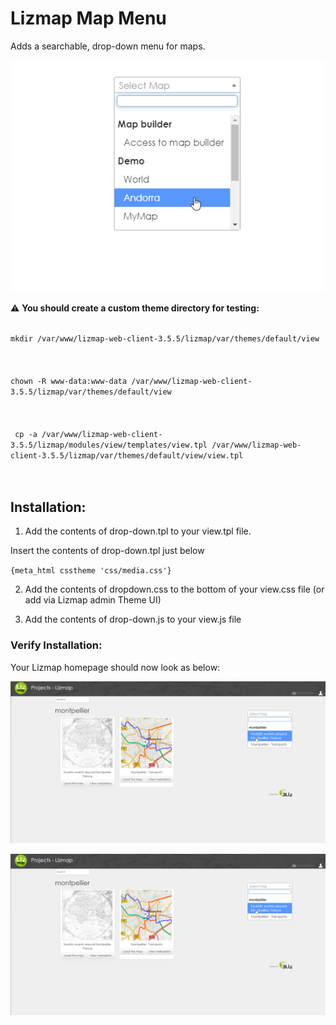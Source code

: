# Lizmap Map Menu

Adds a searchable, drop-down menu for maps.

![alt text](Lizmap-Drop-Down.png)

:warning: **You should create a custom theme directory for testing:** 

<code>  
mkdir /var/www/lizmap-web-client-3.5.5/lizmap/var/themes/default/view
</code><br/><br/>
<code>  
chown -R www-data:www-data /var/www/lizmap-web-client-3.5.5/lizmap/var/themes/default/view
</code><br/><br/>
<code>
 cp -a /var/www/lizmap-web-client-3.5.5/lizmap/modules/view/templates/view.tpl /var/www/lizmap-web-client-3.5.5/lizmap/var/themes/default/view/view.tpl
</code><br/><br/>


## Installation: 

1. Add the contents of drop-down.tpl to your view.tpl file.  

Insert the contents of drop-down.tpl just below<br/>

<code>{meta_html csstheme 'css/media.css'}</code><br/>

2. Add the contents of dropdown.css to the bottom of your view.css file (or add via Lizmap admin Theme UI)

3. Add the contents of drop-down.js to your view.js file

### Verify Installation: 

Your Lizmap homepage should now look as below: <br/>

![alt text](Lizmap-Verify-Menu.png)

![alt text](Lizmap-Verify-Menu.png)




